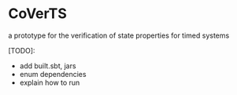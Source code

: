 # CoVerTS
a prototype for the verification of state properties for timed systems


[TODO]: 
- add built.sbt, jars
- enum dependencies 
- explain how to run
